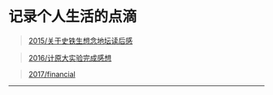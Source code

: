 # 记录个人生活的点滴

 
> [2015/关于史铁生想念地坛读后感](2015/关于史铁生想念地坛读后感)

> [2016/计原大实验完成感想](2016/计原大实验完成感想)

> [2017/financial](2017/financial.html)

------
